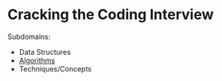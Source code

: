 # Cracking the Coding Interview

Subdomains:
- Data Structures
- [Algorithms](./algorithms)
- Techniques/Concepts
